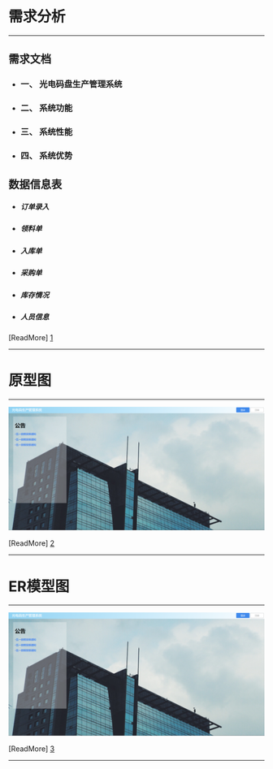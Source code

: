 # 需求分析

*************************

## 需求文档
* ### 一、 光电码盘生产管理系统
* ### 二、 系统功能
* ### 三、 系统性能
* ### 四、 系统优势
## 数据信息表
* ##### 订单录入
* ##### 领料单
* ##### 入库单
* ##### 采购单
* ##### 库存情况
* ##### 人员信息

[ReadMore] [1]

  [1]: ./xuqiu.md        "需求分析"

*************************

# 原型图

*************************

![原型主页](./image/原型主页.png)

[ReadMore] [2]

  [2]: ./yuanxing.md        "原型图"

*************************

# ER模型图

*************************

![原型主页](./image/原型主页.png)

[ReadMore] [3]

  [3]: ./ER.md        "ER模型图"

*************************